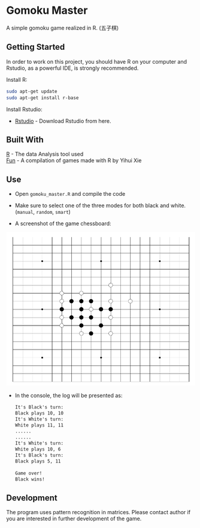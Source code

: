 # Gomoku Master
A simple gomoku game realized in R. (五子棋)

## Getting Started

In order to work on this project, you should have R on your computer and Rstudio, as a powerful IDE, is strongly recommended.

Install R:

```bash
sudo apt-get update
sudo apt-get install r-base
```

Install Rstudio:

- [Rstudio](https://www.r-project.org/) - Download Rstudio from here.


## Built With
[R](https://www.r-project.org/) - The data Analysis tool used <br>
[Fun](https://cran.rstudio.com/web/packages/fun/fun.pdf) - A compilation of games made with R by Yihui Xie

## Use
- Open ```gomoku_master.R``` and compile the code

- Make sure to select one of the three modes for both black and white. (```manual```, ```random```, ```smart```)

- A screenshot of the game chessboard:

![Screenshot](https://github.com/Broccolito/wuzi/blob/master/screenshot.png)  

- In the console, the log will be presented as:

  ```text
  It's Black's turn:  
  Black plays 10, 10
  It's White's turn:  
  White plays 11, 11
  ......
  ......
  It's White's turn:  
  White plays 10, 6
  It's Black's turn:  
  Black plays 5, 11
  
  Game over! 
  Black wins! 
  ```

  

## Development
The program uses pattern recognition in matrices. Please contact author if you are interested in further development of the game.
